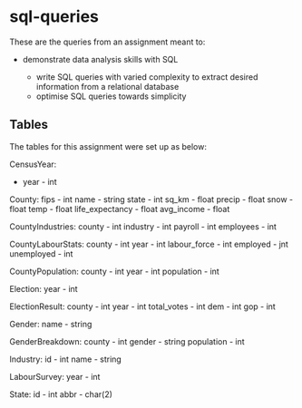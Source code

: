# sql-queries

These are the queries from an assignment meant to:

  * demonstrate data analysis skills with SQL
  
    + write SQL queries with varied complexity to extract desired information
    from a relational database
    + optimise SQL queries towards simplicity
    
## Tables

The tables for this assignment were set up as below:

CensusYear:
  + year - int

County:
  fips - int
  name - string
  state - int
  sq_km - float
  precip - float
  snow - float
  temp - float
  life_expectancy - float
  avg_income - float
  
CountyIndustries:
  county - int
  industry - int
  payroll - int
  employees - int
  
CountyLabourStats:
  county - int
  year - int
  labour_force - int
  employed - jnt
  unemployed - int
  
CountyPopulation:
  county - int
  year - int
  population - int
  
Election:
  year - int
  
ElectionResult:
  county - int
  year - int
  total_votes - int
  dem - int
  gop - int

Gender:
  name - string

GenderBreakdown:
  county - int
  gender - string
  population - int
  
Industry:
  id - int
  name - string
  
LabourSurvey:
  year - int
  
State:
  id - int
  abbr - char(2)







